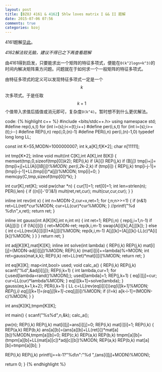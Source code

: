 ```yaml
---
layout: post
title: [BZOJ 4161 & 4162] Shlw loves matrix I && II 题解
date: 2015-07-06 07:56
comments: true
categories: bzoj
---
```


4161题解[见此](http://footoredo.in/K-order-constant-coefficient-homogeneous-linear-recursive-O--k---2-logn--algorithm/)。

*4162解法较无脑，建议不得已之下再查看题解*

由4161得到启发，只要能求出一个矩阵的特征多项式，便能在`O(k^2logn+k^3)`的时间内解决矩阵乘方问题。问题就在于如何求一个一般矩阵的特征多项式。

由特征多项式的定义可以发现特征多项式一定是一个$$k$$次多项式。于是任取$$k+1$$个值带入求值后插值或消元即可，复杂度`O(k^4)`。暂时想不到什么更优解法。

code:
{% highlight c++ %}
#include <bits/stdc++.h>
using namespace std;
#define rep(i,s,t) for (int i=(s);i<=(t);i++)
#define per(i,s,t) for (int i=(s);i>=(t);i--)
#define REP(i,n) rep(i,0,(n)-1)
#define PER(i,n) per(i,(n)-1,0)
typedef long long LL;

const int K=55,MODN=1000000007;
int k,a[K],f[K*2];
char n[11111];

int tmp[K*2];
inline void mult(int C[K],int A[K],int B[K]) {
  memset(tmp,0,sizeof(tmp[0])*k*2);
  REP(i,k) if (A[i]) REP(j,k) if (B[j]) tmp[i+j]=(tmp[i+j]+LL(A[i])*B[j])%MODN;
  per(i,2*k-2,k) if (tmp[i]) {
    REP(j,k) tmp[i-j-1]=(tmp[i-j-1]+LL(tmp[i])*a[j])%MODN;
    tmp[i]=0;
  }
  memcpy(C,tmp,sizeof(tmp[0])*k);
}

int cur[K],ret[K];
void pw(char *n) {
  cur[1]=1; ret[0]=1;
  int len=strlen(n);
  PER(i,len) {
    if ((n[i]-'0')&1) mult(ret,ret,cur);
    mult(cur,cur,cur);
  }
}

inline int rev(int x) {
  int n=MODN-2,cur=x,ret=1;
  for (;n;n>>=1) {
    if (n&1) ret=LL(ret)*cur%MODN;
    cur=LL(cur)*cur%MODN;
  }
  //printf("%d %d\n",x,ret);
  return ret;
}

inline int gauss(int A[K][K],int n,int m) {
  int ret=1;
  REP(i,n) {
    rep(j,i+1,n-1) if (A[j][i]) {
      if (!A[i][i]) {
	ret=MODN-ret;
	rep(k,i,m-1) swap(A[i][k],A[j][k]);
      }
      else {
	int c=LL(rev(A[i][i]))*A[j][i]%MODN;
	rep(k,i,m-1) A[j][k]=(A[j][k]-LL(c)*A[i][k])%MODN;
      }
    }
  }
  return ret;
}

int adj[K][K],mat[K][K];
inline int solve(int lambda) {
  REP(i,k) REP(j,k) mat[i][j]=(MODN-adj[i][j])%MODN;
  REP(i,k) (mat[i][i]+=lambda)%=MODN;
  int ret=gauss(mat,k,k);
  REP(i,k) ret=LL(ret)*mat[i][i]%MODN;
  return ret;
}

int eq[K][K];
map<int,bool> used;
void calc_a() {
  REP(i,k) REP(j,k) scanf("%d",&adj[i][j]);
  REP(i,k+1) {
    int lambda,cur=1;
    for (;used[lambda=rand()%MODN];); used[lambda]=1;
    REP(j,k+1) {
      eq[i][j]=cur; cur=LL(cur)*lambda%MODN;
    }
    eq[i][k+1]=solve(lambda);
  }
  gauss(eq,k+1,k+2);
  PER(i,k+1) {
    LL c=LL(rev(eq[i][i]))*eq[i][k+1]%MODN;
    REP(j,i) eq[j][k+1]=(eq[j][k+1]-c*eq[j][i])%MODN;
    if (i!=k) a[k-i-1]=(MODN-c)%MODN;
  }
}

int ans[K][K],tmpm[K][K];

int main() {
  scanf("%s%d",n,&k);
  calc_a();

  pw(n);
  REP(i,k) REP(j,k) mat[i][j]=ans[i][j]=0;
  REP(i,k) mat[i][i]=1;
  REP(i,k) {
    REP(a,k) REP(b,k) ans[a][b]=(ans[a][b]+LL(ret[i])*mat[a][b])%MODN,tmpm[a][b]=0;
    REP(c,k) REP(a,k) REP(b,k) tmpm[a][b]=(tmpm[a][b]+LL(mat[a][c])*adj[c][b])%MODN;
    REP(a,k) REP(b,k) mat[a][b]=tmpm[a][b];
  }

  REP(i,k) REP(j,k) printf(j==k-1?"%d\n":"%d ",(ans[i][j]+MODN)%MODN);

  return 0;
}
{% endhighlight %}
